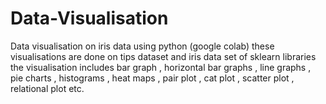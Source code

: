 # Data-Visualisation
Data visualisation on iris data using python (google colab)
these visualisations are done on tips dataset and iris data set of sklearn libraries
the visualisation includes bar graph , horizontal bar graphs , line graphs , pie charts , histograms , heat maps , pair plot , cat plot , scatter plot , relational plot etc.

